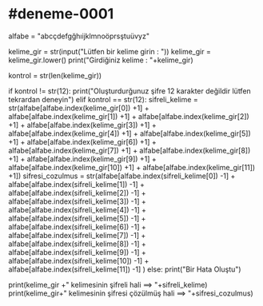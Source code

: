 # #deneme-0001


alfabe = "abcçdefgğhıijklmnoöprsştuüvyz"

kelime_gir = str(input("Lütfen bir kelime girin : "))
kelime_gir = kelime_gir.lower()
print("Girdiğiniz kelime : "+kelime_gir)

kontrol = str(len(kelime_gir))

if kontrol != str(12):
    print("Oluşturdurğunuz şifre 12 karakter değildir lütfen tekrardan deneyin")
elif kontrol == str(12):
   sifreli_kelime = str(alfabe[alfabe.index(kelime_gir[0]) +1] + alfabe[alfabe.index(kelime_gir[1]) +1] + alfabe[alfabe.index(kelime_gir[2]) +1] + alfabe[alfabe.index(kelime_gir[3]) +1] + alfabe[alfabe.index(kelime_gir[4]) +1] + alfabe[alfabe.index(kelime_gir[5]) +1] + alfabe[alfabe.index(kelime_gir[6]) +1] + alfabe[alfabe.index(kelime_gir[7]) +1] + alfabe[alfabe.index(kelime_gir[8]) +1] + alfabe[alfabe.index(kelime_gir[9]) +1] + alfabe[alfabe.index(kelime_gir[10]) +1] + alfabe[alfabe.index(kelime_gir[11]) +1])
   sifresi_cozulmus = str(alfabe[alfabe.index(sifreli_kelime[0]) -1] + alfabe[alfabe.index(sifreli_kelime[1]) -1] + alfabe[alfabe.index(sifreli_kelime[2]) -1] + alfabe[alfabe.index(sifreli_kelime[3]) -1] + alfabe[alfabe.index(sifreli_kelime[4]) -1] + alfabe[alfabe.index(sifreli_kelime[5]) -1] + alfabe[alfabe.index(sifreli_kelime[6]) -1] + alfabe[alfabe.index(sifreli_kelime[7]) -1] + alfabe[alfabe.index(sifreli_kelime[8]) -1] + alfabe[alfabe.index(sifreli_kelime[9]) -1] + alfabe[alfabe.index(sifreli_kelime[10]) -1] + alfabe[alfabe.index(sifreli_kelime[11]) -1] )
else:
    print("Bir Hata Oluştu")

print(kelime_gir +" kelimesinin şifreli hali ==> "+sifreli_kelime)
print(kelime_gir+" kelimesinin şifresi çözülmüş hali ==> "+sifresi_cozulmus)
